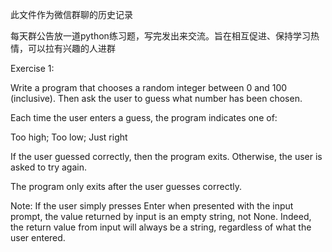 此文件作为微信群聊的历史记录

每天群公告放一道python练习题，写完发出来交流。旨在相互促进、保持学习热情，可以拉有兴趣的人进群

Exercise 1:

Write a program that chooses a random integer between 0 and 100 (inclusive). Then ask the user to guess what number has been chosen.

Each time the user enters a guess, the program indicates one of:

Too high; Too low; Just right

If the user guessed correctly, then the program exits. Otherwise, the user is asked to try again.

The program only exits after the user guesses correctly.

Note:
If the user simply presses Enter when presented with the input prompt, the value returned by input is an empty string, not None. Indeed, the return value from input will always be a string, regardless of what the user entered.
